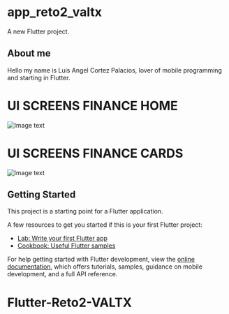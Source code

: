 # app_reto2_valtx

A new Flutter project.
## About me
Hello my name is Luis Angel Cortez Palacios, lover of mobile programming and starting in Flutter.

# UI SCREENS FINANCE HOME

![Image text](https://github.com/lucho120/Flutter_Reto2_VALTX/blob/main/aseets/ui_screens/ui_cards.png)
# UI SCREENS FINANCE CARDS
![Image text](https://github.com/lucho120/Flutter_Reto2_VALTX/blob/main/aseets/ui_screens/ui_home.png)
## Getting Started

This project is a starting point for a Flutter application.

A few resources to get you started if this is your first Flutter project:

- [Lab: Write your first Flutter app](https://docs.flutter.dev/get-started/codelab)
- [Cookbook: Useful Flutter samples](https://docs.flutter.dev/cookbook)

For help getting started with Flutter development, view the
[online documentation](https://docs.flutter.dev/), which offers tutorials,
samples, guidance on mobile development, and a full API reference.
# Flutter-Reto2-VALTX

